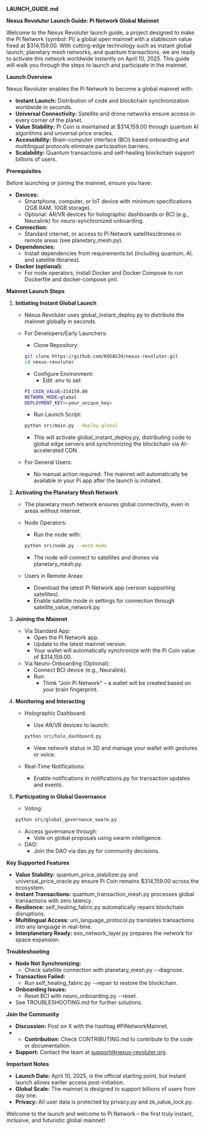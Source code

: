 **LAUNCH_GUIDE.md**

**Nexus Revoluter Launch Guide: Pi Network Global Mainnet**

Welcome to the Nexus Revoluter launch guide, a project designed to make the Pi Network (symbol: Pi) a global open mainnet with a stablecoin value fixed at $314,159.00. With cutting-edge technology such as instant global launch, planetary mesh networks, and quantum transactions, we are ready to activate this network worldwide instantly on April 10, 2025. This guide will walk you through the steps to launch and participate in the mainnet.

**Launch Overview**

Nexus Revoluter enables the Pi Network to become a global mainnet with:
- **Instant Launch:** Distribution of code and blockchain synchronization worldwide in seconds.
- **Universal Connectivity:** Satellite and drone networks ensure access in every corner of the planet.
- **Value Stability:** Pi Coin is maintained at $314,159.00 through quantum AI algorithms and universal price oracles.
- **Accessibility:** Brain-computer interface (BCI) based onboarding and multilingual protocols eliminate participation barriers.
- **Scalability:** Quantum transactions and self-healing blockchain support billions of users.

**Prerequisites**

Before launching or joining the mainnet, ensure you have:
- **Devices:**
  - Smartphone, computer, or IoT device with minimum specifications (2GB RAM, 10GB storage).
  - Optional: AR/VR devices for holographic dashboards or BCI (e.g., Neuralink) for neuro-synchronized onboarding.
- **Connection:**
  - Standard internet, or access to Pi Network satellites/drones in remote areas (see planetary_mesh.py).
- **Dependencies:**
  - Install dependencies from requirements.txt (including quantum, AI, and satellite libraries).
- **Docker (optional):**
  - For node operators, install Docker and Docker Compose to run Dockerfile and docker-compose.yml.

**Mainnet Launch Steps**

1. **Initiating Instant Global Launch**
   - Nexus Revoluter uses global_instant_deploy.py to distribute the mainnet globally in seconds.
   - For Developers/Early Launchers:
     - Clone Repository:

     ```bash
     git clone https://github.com/KOSASIH/nexus-revoluter.git
     cd nexus-revoluter
     ```
     - Configure Environment:
       - Edit .env to set:

     ```bash
     PI_COIN_VALUE=314159.00
     NETWORK_MODE=global
     DEPLOYMENT_KEY=<your_unique_key>
     ```
     - Run Launch Script:

     ```bash
     python src/main.py --deploy-global
     ```
       - This will activate global_instant_deploy.py, distributing code to global edge servers and synchronizing the blockchain via AI-accelerated CDN.
   - For General Users:
     - No manual action required. The mainnet will automatically be available in your Pi app after the launch is initiated.

2. **Activating the Planetary Mesh Network**
   - The planetary mesh network ensures global connectivity, even in areas without internet.
   - Node Operators:
     - Run the node with:

     ```bash
     python src/node.py --mesh-mode
     ```
       - The node will connect to satellites and drones via planetary_mesh.py.
   - Users in Remote Areas:
     - Download the latest Pi Network app (version supporting satellites).
     - Enable satellite mode in settings for connection through satellite_value_network.py.

3. **Joining the Mainnet**
   - Via Standard App:
     - Open the Pi Network app.
     - Update to the latest mainnet version.
     - Your wallet will automatically synchronize with the Pi Coin value of $314,159.00.
   - Via Neuro-Onboarding (Optional):
     - Connect BCI device (e.g., Neuralink).
     - Run:
       - Think "Join Pi Network" – a wallet will be created based on your brain fingerprint.

4. **Monitoring and Interacting**
   - Holographic Dashboard:
     - Use AR/VR devices to launch:

     ```bash
     python src/holo_dashboard.py
     ```
       - View network status in 3D and manage your wallet with gestures or voice.
   - Real-Time Notifications:
     - Enable notifications in notifications.py for transaction updates and events.

5. **Participating in Global Governance**
   - Voting:

   ```bash
   python src/global_governance_swarm.py
   ```
     - Access governance through:
       - Vote on global proposals using swarm intelligence.
   - DAO:
     - Join the DAO via dao.py for community decisions.

**Key Supported Features**
- **Value Stability:** quantum_price_stabilizer.py and universal_price_oracle.py ensure Pi Coin remains $314,159.00 across the ecosystem.
- **Instant Transactions:** quantum_transaction_mesh.py processes global transactions with zero latency.
- **Resilience:** self_healing_fabric.py automatically repairs blockchain disruptions.
- **Multilingual Access:** uni_language_protocol.py translates transactions into any language in real-time.
- **Interplanetary Ready:** exo_network_layer.py prepares the network for space expansion.

**Troubleshooting**
- **Node Not Synchronizing:**
  - Check satellite connection with planetary_mesh.py --diagnose.
- **Transaction Failed:**
  - Run self_healing_fabric.py --repair to restore the blockchain.
- **Onboarding Issues:**
  - Reset BCI with neuro_onboarding.py --reset.
- See TROUBLESHOOTING.md for further solutions.

**Join the Community**
- **Discussion:** Post on X with the hashtag #PiNetworkMainnet.
- - **Contribution:** Check CONTRIBUTING.md to contribute to the code or documentation.
- **Support:** Contact the team at support@nexus-revoluter.org.

**Important Notes**
- **Launch Date:** April 10, 2025, is the official starting point, but instant launch allows earlier access post-initiation.
- **Global Scale:** The mainnet is designed to support billions of users from day one.
- **Privacy:** All user data is protected by privacy.py and zk_value_lock.py.

Welcome to the launch and welcome to Pi Network – the first truly instant, inclusive, and futuristic global mainnet!

